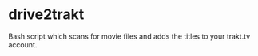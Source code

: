 drive2trakt
===========

Bash script which scans for movie files and adds the titles to your trakt.tv account.
